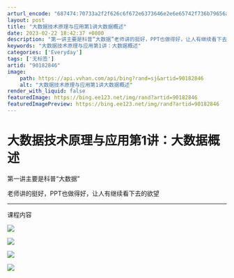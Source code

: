 ```yaml
---
arturl_encode: "687474:70733a2f2f626c6f672e6373646e2e6e65742f736b79656a79:2f61727469636c652f64657461696c732f3930313832383436"
layout: post
title: "大数据技术原理与应用第1讲大数据概述"
date: 2023-02-22 18:42:37 +0800
description: "第一讲主要是科普“大数据”老师讲的挺好，PPT也做得好，让人有继续看下去的欲望课程内容"
keywords: "大数据技术原理与应用第1讲：大数据概述"
categories: ['Everyday']
tags: ['无标签']
artid: "90182846"
image:
    path: https://api.vvhan.com/api/bing?rand=sj&artid=90182846
    alt: "大数据技术原理与应用第1讲大数据概述"
render_with_liquid: false
featuredImage: https://bing.ee123.net/img/rand?artid=90182846
featuredImagePreview: https://bing.ee123.net/img/rand?artid=90182846
---
```


# 大数据技术原理与应用第1讲：大数据概述

第一讲主要是科普“大数据”

老师讲的挺好，PPT也做得好，让人有继续看下去的欲望

---

课程内容

![](https://i-blog.csdnimg.cn/blog_migrate/4046171d413cbcba164aba165206adbb.png)

![](https://i-blog.csdnimg.cn/blog_migrate/ca5d2c86ffa38d3f74fa26c5551cb2bd.png)

![](https://i-blog.csdnimg.cn/blog_migrate/32bf7525d29c90443e753f49e603b3b0.png)

![](https://i-blog.csdnimg.cn/blog_migrate/19a5a6403b5ef0d98c147c6dcfa38fa1.png)